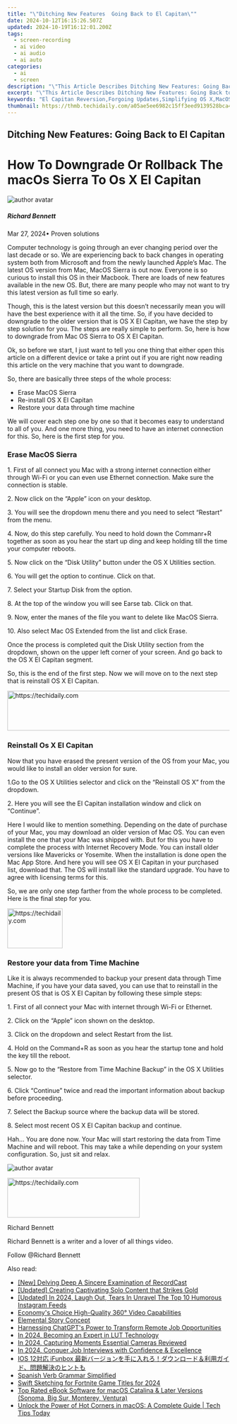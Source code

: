 ```yaml
---
title: "\"Ditching New Features  Going Back to El Capitan\""
date: 2024-10-12T16:15:26.507Z
updated: 2024-10-19T16:12:01.200Z
tags: 
  - screen-recording
  - ai video
  - ai audio
  - ai auto
categories: 
  - ai
  - screen
description: "\"This Article Describes Ditching New Features: Going Back to El Capitan\""
excerpt: "\"This Article Describes Ditching New Features: Going Back to El Capitan\""
keywords: "El Capitan Reversion,Forgoing Updates,Simplifying OS X,MacOS Downgrade,Old Features Now,No New Tech,ElCapitanease"
thumbnail: https://thmb.techidaily.com/a05ae5ee6982c15ff3eed9139528bca4d5df10563908a6200578c04353f69c36.jpg
---
```


## Ditching New Features: Going Back to El Capitan

# How To Downgrade Or Rollback The macOs Sierra To Os X El Capitan

![author avatar](https://images.wondershare.com/filmora/article-images/richard-bennett.jpg)

##### Richard Bennett

 Mar 27, 2024• Proven solutions

Computer technology is going through an ever changing period over the last decade or so. We are experiencing back to back changes in operating system both from Microsoft and from the newly launched Apple’s Mac. The latest OS version from Mac, MacOS Sierra is out now. Everyone is so curious to install this OS in their Macbook. There are loads of new features available in the new OS. But, there are many people who may not want to try this latest version as full time so early.

Though, this is the latest version but this doesn’t necessarily mean you will have the best experience with it all the time. So, if you have decided to downgrade to the older version that is OS X EI Capitan, we have the step by step solution for you. The steps are really simple to perform. So, here is how to downgrade from Mac OS Sierra to OS X EI Capitan.

Ok, so before we start, I just want to tell you one thing that either open this article on a different device or take a print out if you are right now reading this article on the very machine that you want to downgrade.

So, there are basically three steps of the whole process:

* Erase MacOS Sierra
* Re-install OS X EI Capitan
* Restore your data through time machine

We will cover each step one by one so that it becomes easy to understand to all of you. And one more thing, you need to have an internet connection for this. So, here is the first step for you.

### Erase MacOS Sierra

1\. First of all connect you Mac with a strong internet connection either through Wi-Fi or you can even use Ethernet connection. Make sure the connection is stable.

2\. Now click on the “Apple” icon on your desktop.

3\. You will see the dropdown menu there and you need to select “Restart” from the menu.

4\. Now, do this step carefully. You need to hold down the Commanr+R together as soon as you hear the start up ding and keep holding till the time your computer reboots.

5\. Now click on the “Disk Utility” button under the OS X Utilities section.

6\. You will get the option to continue. Click on that.

7\. Select your Startup Disk from the option.

8\. At the top of the window you will see Earse tab. Click on that.

9\. Now, enter the manes of the file you want to delete like MacOS Sierra.

10\. Also select Mac OS Extended from the list and click Erase.

Once the process is completed quit the Disk Utility section from the dropdown, shown on the upper left corner of your screen. And go back to the OS X EI Capitan segment.

So, this is the end of the first step. Now we will move on to the next step that is reinstall OS X EI Capitan.

<!-- affiliate ads begin -->
<a href="https://aligracehair.sjv.io/c/5597632/1938698/19272" target="_top" id="1938698">
  <img src="//a.impactradius-go.com/display-ad/19272-1938698" border="0" alt="https://techidaily.com" width="728" height="90"/>
</a>
<img height="0" width="0" src="https://aligracehair.sjv.io/i/5597632/1938698/19272" style="position:absolute;visibility:hidden;" border="0" />
<!-- affiliate ads end -->

### Reinstall Os X EI Capitan

Now that you have erased the present version of the OS from your Mac, you would like to install an older version for sure.

1.Go to the OS X Utilities selector and click on the “Reinstall OS X” from the dropdown.

2\. Here you will see the EI Capitan installation window and click on “Continue”.

Here I would like to mention something. Depending on the date of purchase of your Mac, you may download an older version of Mac OS. You can even install the one that your Mac was shipped with. But for this you have to complete the process with Internet Recovery Mode. You can install older versions like Mavericks or Yosemite. When the installation is done open the Mac App Store. And here you will see OS X EI Capitan in your purchased list, download that. The OS will install like the standard upgrade. You have to agree with licensing terms for this.

So, we are only one step farther from the whole process to be completed. Here is the final step for you.

<!-- affiliate ads begin -->
<a href="https://aligracehair.sjv.io/c/5597632/2135395/19272" target="_top" id="2135395">
  <img src="//a.impactradius-go.com/display-ad/19272-2135395" border="0" alt="https://techidaily.com" width="125" height="90"/>
</a>
<img height="0" width="0" src="https://aligracehair.sjv.io/i/5597632/2135395/19272" style="position:absolute;visibility:hidden;" border="0" />
<!-- affiliate ads end -->

### Restore your data from Time Machine

Like it is always recommended to backup your present data through Time Machine, if you have your data saved, you can use that to reinstall in the present OS that is OS X EI Capitan by following these simple steps:

1\. First of all connect your Mac with internet through Wi-Fi or Ethernet.

2\. Click on the “Apple” icon shown on the desktop.

3\. Click on the dropdown and select Restart from the list.

4\. Hold on the Command+R as soon as you hear the startup tone and hold the key till the reboot.

5\. Now go to the “Restore from Time Machine Backup” in the OS X Utilities selector.

6\. Click “Continue” twice and read the important information about backup before proceeding.

7\. Select the Backup source where the backup data will be stored.

8\. Select most recent OS X EI Capitan backup and continue.

Hah… You are done now. Your Mac will start restoring the data from Time Machine and will reboot. This may take a while depending on your system configuration. So, just sit and relax.

![author avatar](https://images.wondershare.com/filmora/article-images/richard-bennett.jpg)

<!-- affiliate ads begin -->
<a href="https://aligracehair.sjv.io/c/5597632/1934183/19272" target="_top" id="1934183">
  <img src="//a.impactradius-go.com/display-ad/19272-1934183" border="0" alt="https://techidaily.com" width="300" height="90"/>
</a>
<img height="0" width="0" src="https://aligracehair.sjv.io/i/5597632/1934183/19272" style="position:absolute;visibility:hidden;" border="0" />
<!-- affiliate ads end -->

Richard Bennett

Richard Bennett is a writer and a lover of all things video.

Follow @Richard Bennett

<ins class="adsbygoogle"
      style="display:block"
      data-ad-client="ca-pub-7571918770474297"
      data-ad-slot="8358498916"
      data-ad-format="auto"
      data-full-width-responsive="true"></ins>

<span class="atpl-alsoreadstyle">Also read:</span>
<div><ul>
<li><a href="https://video-screen-grab.techidaily.com/new-delving-deep-a-sincere-examination-of-recordcast/"><u>[New] Delving Deep A Sincere Examination of RecordCast</u></a></li>
<li><a href="https://extra-hints.techidaily.com/updated-creating-captivating-solo-content-that-strikes-gold/"><u>[Updated] Creating Captivating Solo Content that Strikes Gold</u></a></li>
<li><a href="https://instagram-clips.techidaily.com/updated-in-2024-laugh-out-tears-in-unravel-the-top-10-humorous-instagram-feeds/"><u>[Updated] In 2024, Laugh Out, Tears In Unravel The Top 10 Humorous Instagram Feeds</u></a></li>
<li><a href="https://extra-hints.techidaily.com/economys-choice-high-quality-360-video-capabilities/"><u>Economy's Choice High-Quality 360° Video Capabilities</u></a></li>
<li><a href="https://extra-hints.techidaily.com/elemental-story-concept/"><u>Elemental Story Concept</u></a></li>
<li><a href="https://tech-hub.techidaily.com/harnessing-chatgpts-power-to-transform-remote-job-opportunities/"><u>Harnessing ChatGPT's Power to Transform Remote Job Opportunities</u></a></li>
<li><a href="https://extra-hints.techidaily.com/in-2024-becoming-an-expert-in-lut-technology/"><u>In 2024, Becoming an Expert in LUT Technology</u></a></li>
<li><a href="https://extra-hints.techidaily.com/in-2024-capturing-moments-essential-cameras-reviewed/"><u>In 2024, Capturing Moments Essential Cameras Reviewed</u></a></li>
<li><a href="https://extra-hints.techidaily.com/in-2024-conquer-job-interviews-with-confidence-and-excellence/"><u>In 2024, Conquer Job Interviews with Confidence & Excellence</u></a></li>
<li><a href="https://blog-min.techidaily.com/ios-12-ifunbox/"><u>IOS 12対応 iFunbox 最新バージョンを手に入れろ！ダウンロード＆利用ガイド、問題解決のヒントも</u></a></li>
<li><a href="https://mondly-stories.techidaily.com/spanish-verb-grammar-simplified/"><u>Spanish Verb Grammar Simplified</u></a></li>
<li><a href="https://facebook-record-videos.techidaily.com/swift-sketching-for-fortnite-game-titles-for-2024/"><u>Swift Sketching for Fortnite Game Titles for 2024</u></a></li>
<li><a href="https://tech-renaissance.techidaily.com/top-rated-ebook-software-for-macos-catalina-and-later-versions-sonoma-big-sur-monterey-ventura/"><u>Top Rated eBook Software for macOS Catalina & Later Versions (Sonoma, Big Sur, Monterey, Ventura)</u></a></li>
<li><a href="https://tech-recovery.techidaily.com/unlock-the-power-of-hot-corners-in-macos-a-complete-guide-tech-tips-today/"><u>Unlock the Power of Hot Corners in macOS: A Complete Guide | Tech Tips Today</u></a></li>
</ul></div>

